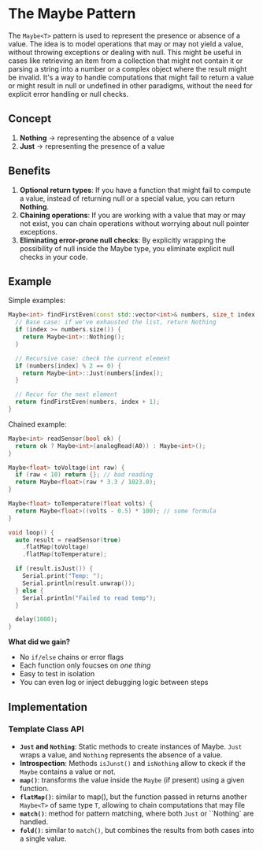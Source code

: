 # The Maybe<T> Pattern

The `Maybe<T>` pattern is used to represent the presence or absence of a value. The idea is to model operations that may or may not yield a value, without throwing exceptions or dealing with null. This might be useful in cases like retrieving an item from a collection that might not contain it or parsing a string into a number or a complex object where the result might be invalid. It's a way to handle computations that might fail to return a value or might result in null or undefined in other paradigms, without the need for explicit error handling or null checks.

## Concept

1. **Nothing** -> representing the absence of a value
2. **Just** -> representing the presence of a value

## Benefits

1. **Optional return types**: If you have a function that might fail to compute a value, instead of returning null or a special value, you can return **Nothing**.
2. **Chaining operations**: If you are working with a value that may or may not exist, you can chain operations without worrying about null pointer exceptions.
3. **Eliminating error-prone null checks**: By explicitly wrapping the possibility of null inside the Maybe type, you eliminate explicit null checks in your code.

## Example

Simple examples:

```cpp
Maybe<int> findFirstEven(const std::vector<int>& numbers, size_t index = 0) {
  // Base case: if we've exhausted the list, return Nothing
  if (index >= numbers.size()) {
    return Maybe<int>::Nothing();
  }

  // Recursive case: check the current element
  if (numbers[index] % 2 == 0) {
    return Maybe<int>::Just(numbers[index]);
  }

  // Recur for the next element
  return findFirstEven(numbers, index + 1);
}
```

Chained example:

```cpp
Maybe<int> readSensor(bool ok) {
  return ok ? Maybe<int>(analogRead(A0)) : Maybe<int>();
}

Maybe<float> toVoltage(int raw) {
  if (raw < 10) return {}; // bad reading
  return Maybe<float>(raw * 3.3 / 1023.0);
}

Maybe<float> toTemperature(float volts) {
  return Maybe<float>((volts - 0.5) * 100); // some formula
}

void loop() {
  auto result = readSensor(true)
    .flatMap(toVoltage)
    .flatMap(toTemperature);

  if (result.isJust()) {
    Serial.print("Temp: ");
    Serial.println(result.unwrap());
  } else {
    Serial.println("Failed to read temp");
  }

  delay(1000);
}
```

**What did we gain?**

- No `if/else` chains or error flags
- Each function only foucses on _one thing_
- Easy to test in isolation
- You can even log or inject debugging logic between steps

## Implementation

### Template Class API

- **`Just` and `Nothing`**: Static methods to create instances of Maybe. `Just` wraps a value, and `Nothing` represents the absence of a value.
- **Introspection**: Methods `isJunst()` and `isNothing` allow to ckeck if the `Maybe` contains a value or not.
- **`map()`**: transforms the value inside the `Maybe` (if present) using a given function.
- **`flatMap()`**: similar to map(), but the function passed in returns another `Maybe<T>` of same type `T`, allowing to chain computations that may file
- **`match()`**: method for pattern matching, where both `Just` or ``Nothing` are handled.
- **`fold()`**: similar to `match()`, but combines the results from both cases into a single value.
